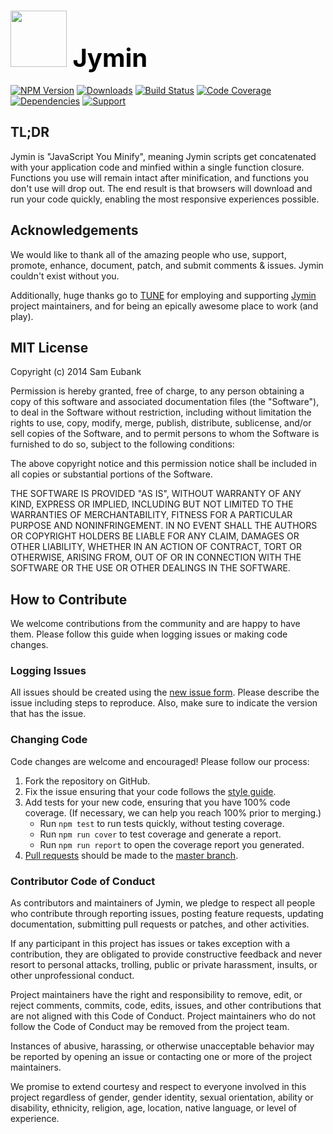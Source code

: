 # <a href="http://lighter.io/jymin" style="font-size:40px;text-decoration:none;color:#000"><img src="https://cdn.rawgit.com/lighterio/lighter.io/master/public/jymin.svg" style="width:90px;height:90px"> Jymin</a>
[![NPM Version](https://img.shields.io/npm/v/jymin.svg)](https://npmjs.org/package/jymin)
[![Downloads](https://img.shields.io/npm/dm/jymin.svg)](https://npmjs.org/package/jymin)
[![Build Status](https://img.shields.io/travis/lighterio/jymin.svg)](https://travis-ci.org/lighterio/jymin)
[![Code Coverage](https://img.shields.io/coveralls/lighterio/jymin/master.svg)](https://coveralls.io/r/lighterio/jymin)
[![Dependencies](https://img.shields.io/david/lighterio/jymin.svg)](https://david-dm.org/lighterio/jymin)
[![Support](https://img.shields.io/gittip/zerious.png)](https://www.gittip.com/lighterio/)


## TL;DR

Jymin is "JavaScript You Minify", meaning Jymin scripts get concatenated with
your application code and minfied within a single function closure. Functions
you use will remain intact after minification, and functions you don't use
will drop out. The end result is that browsers will download and run
your code quickly, enabling the most responsive experiences possible.

<!--
doNothing
responseSuccessHandler
responseFailureHandler
getXhr
getUpload
getResponse
forEach
each
getLength
getFirst
getLast
hasMany
push
pop
merge
padArray
getAllCookies
getCookie
setCookie
deleteCookie
getTime
getIsoDate
formatLongDate
formatShortDate
getElement
getElementsByTagName
getElementsByTagAndClass
getParent
createTag
createElement
addElement
appendElement
prependElement
wrapElement
getChildren
getIndex
insertElement
insertBefore
insertAfter
removeElement
clearElement
getHtml
setHtml
getText
setText
getAttribute
setAttribute
getData
setData
getClass
setClass
getFirstChild
getPreviousSibling
getNextSibling
hasClass
addClass
removeClass
flipClass
toggleClass
insertScript
all
one
Emitter
EmitterPrototype
CLICK
MOUSEDOWN
MOUSEUP
KEYDOWN
KEYUP
KEYPRESS
bind
on
trigger
stopPropagation
preventDefault
bindFocusChange
bindHover
onHover
bindClick
bindWindowLoad
isLoaded
focusElement
doOnce
addTimeout
removeTimeout
getType
getValue
setValue
getHistory
historyPush
historyReplace
historyPop
onHistoryPop
reservedWordPattern
stringify
parse
execute
parseBoolean
parseNumber
parseString
parseObject
parseArray
error
warn
info
log
trace
ifConsole
ensureNumber
zeroFill
forIn
forOf
decorateObject
ensureProperty
storage
fetch
store
ensureString
contains
startsWith
trim
splitByCommas
splitBySpaces
decorateString
match
extractLetters
extractNumbers
lower
upper
escape
unescape
buildQueryString
getBrowserVersionOrZero
isType
isUndefined
isBoolean
isNumber
isString
isFunction
isObject
isInstance
isArray
isDate
getHost
getBaseUrl
getQueryParams
getHashParams
-->

## Acknowledgements

We would like to thank all of the amazing people who use, support,
promote, enhance, document, patch, and submit comments & issues.
Jymin couldn't exist without you.

Additionally, huge thanks go to [TUNE](http://www.tune.com) for employing
and supporting [Jymin](http://lighter.io/jymin) project maintainers,
and for being an epically awesome place to work (and play).


## MIT License

Copyright (c) 2014 Sam Eubank

Permission is hereby granted, free of charge, to any person obtaining a copy
of this software and associated documentation files (the "Software"), to deal
in the Software without restriction, including without limitation the rights
to use, copy, modify, merge, publish, distribute, sublicense, and/or sell
copies of the Software, and to permit persons to whom the Software is
furnished to do so, subject to the following conditions:

The above copyright notice and this permission notice shall be included in all
copies or substantial portions of the Software.

THE SOFTWARE IS PROVIDED "AS IS", WITHOUT WARRANTY OF ANY KIND, EXPRESS OR
IMPLIED, INCLUDING BUT NOT LIMITED TO THE WARRANTIES OF MERCHANTABILITY,
FITNESS FOR A PARTICULAR PURPOSE AND NONINFRINGEMENT. IN NO EVENT SHALL THE
AUTHORS OR COPYRIGHT HOLDERS BE LIABLE FOR ANY CLAIM, DAMAGES OR OTHER
LIABILITY, WHETHER IN AN ACTION OF CONTRACT, TORT OR OTHERWISE, ARISING FROM,
OUT OF OR IN CONNECTION WITH THE SOFTWARE OR THE USE OR OTHER DEALINGS IN THE
SOFTWARE.


## How to Contribute

We welcome contributions from the community and are happy to have them.
Please follow this guide when logging issues or making code changes.

### Logging Issues

All issues should be created using the
[new issue form](https://github.com/lighterio/jymin/issues/new).
Please describe the issue including steps to reproduce. Also, make sure
to indicate the version that has the issue.

### Changing Code

Code changes are welcome and encouraged! Please follow our process:

1. Fork the repository on GitHub.
2. Fix the issue ensuring that your code follows the
   [style guide](http://lighter.io/style-guide).
3. Add tests for your new code, ensuring that you have 100% code coverage.
   (If necessary, we can help you reach 100% prior to merging.)
   * Run `npm test` to run tests quickly, without testing coverage.
   * Run `npm run cover` to test coverage and generate a report.
   * Run `npm run report` to open the coverage report you generated.
4. [Pull requests](http://help.github.com/send-pull-requests/) should be made
   to the [master branch](https://github.com/lighterio/jymin/tree/master).

### Contributor Code of Conduct

As contributors and maintainers of Jymin, we pledge to respect all
people who contribute through reporting issues, posting feature requests,
updating documentation, submitting pull requests or patches, and other
activities.

If any participant in this project has issues or takes exception with a
contribution, they are obligated to provide constructive feedback and never
resort to personal attacks, trolling, public or private harassment, insults, or
other unprofessional conduct.

Project maintainers have the right and responsibility to remove, edit, or
reject comments, commits, code, edits, issues, and other contributions
that are not aligned with this Code of Conduct. Project maintainers who do
not follow the Code of Conduct may be removed from the project team.

Instances of abusive, harassing, or otherwise unacceptable behavior may be
reported by opening an issue or contacting one or more of the project
maintainers.

We promise to extend courtesy and respect to everyone involved in this project
regardless of gender, gender identity, sexual orientation, ability or
disability, ethnicity, religion, age, location, native language, or level of
experience.
